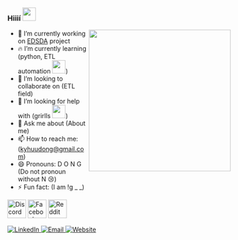 ### Hiiií <img src="https://raw.githubusercontent.com/aemmadi/aemmadi/master/wave.gif" width="30px">
<a href="#">
	<img width=320 align="right" src="https://i.imgur.com/3PkLWL6.gif">
</a>

- 💪 I’m currently working on [EDSDA](https://github.com/sdateamdtu2020/SDA-v2.0) project
- 🔥 I’m currently learning (python, ETL automation <img src="https://media.giphy.com/media/WUlplcMpOCEmTGBtBW/giphy.gif" width="30">)
- 👯 I’m looking to collaborate on (ETL field)
- 🤔 I’m looking for help with (grirlls <img src="https://media.giphy.com/media/LnQjpWaON8nhr21vNW/giphy.gif" width="30">)
- 💬 Ask me about (About me)
- 📫 How to reach me: (kyhuudong@gmail.com)
- 😄 Pronouns: D O N G (Do not pronoun without N 😢)
- ⚡ Fun fact: (I am !g _ _)

<p align="left">
  <a href="https://discord.gg/dE2vbfSC" target="_blank"><img alt="Discord - Miku#0039" title="Discord" height="42" width="42" src="https://raw.githubusercontent.com/peterthehan/peterthehan/master/assets/discord.svg"></a>
  <a href="https://facebook.com/huu.dong.1" target="_blank"><img alt="Facebook" title="Facebook" height="42" width="42" src="https://raw.githubusercontent.com/peterthehan/peterthehan/master/assets/facebook.svg"></a>
  <a href="https://www.reddit.com/user/ykgnod" target="_blank"><img alt="Reddit" title="Reddit" height="42" width="42" src="https://raw.githubusercontent.com/peterthehan/peterthehan/master/assets/reddit.svg"></a>	
</p>
<p>
	<a href="https://www.linkedin.com/in/huu-dong/" target="_blank">
		<img alt="LinkedIn" src="https://img.shields.io/badge/.-@huudong-lightgrey?style=flat&logo=linkedin">
	</a>
	<a href="mailto:kyhuudong@gmail.com">
		<img alt="Email" src="https://img.shields.io/badge/.-kyhuudong@gmail.com-orange?style=flat&logo=gmail">
	</a>
	<a href="https://kyhuudong.netlify.app/" target="_blank">
		<img alt="Website" src="https://img.shields.io/badge/.-www.kyhuudong.info-ff69b4?style=flat&logo=google-chrome">
	</a>
</p>

